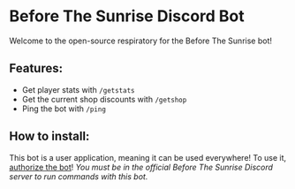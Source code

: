 # Before The Sunrise Discord Bot
Welcome to the open-source respiratory for the Before The Sunrise bot!

## Features:
- Get player stats with `/getstats`
- Get the current shop discounts with `/getshop`
- Ping the bot with `/ping`

## How to install:
This bot is a user application, meaning it can be used everywhere!
To use it, [authorize the bot](https://discord.com/oauth2/authorize?client_id=1177785187141161050)!
*You must be in the official Before The Sunrise Discord server to run commands with this bot.*
